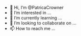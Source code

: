 - 👋 Hi, I’m @PatricaCrowner
- 👀 I’m interested in ...
- 🌱 I’m currently learning ...
- 💞️ I’m looking to collaborate on ...
- 📫 How to reach me ...

<!---
PatricaCrowner/PatricaCrowner is a ✨ special ✨ repository because its `README.md` (this file) appears on your GitHub profile.
You can click the Preview link to take a look at your changes.
--->
